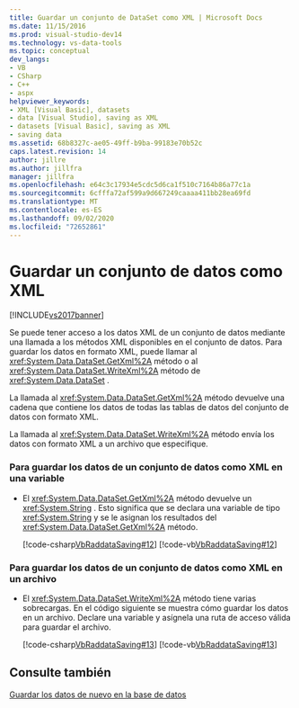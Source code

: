```yaml
---
title: Guardar un conjunto de DataSet como XML | Microsoft Docs
ms.date: 11/15/2016
ms.prod: visual-studio-dev14
ms.technology: vs-data-tools
ms.topic: conceptual
dev_langs:
- VB
- CSharp
- C++
- aspx
helpviewer_keywords:
- XML [Visual Basic], datasets
- data [Visual Studio], saving as XML
- datasets [Visual Basic], saving as XML
- saving data
ms.assetid: 68b8327c-ae05-49ff-b9ba-99183e70b52c
caps.latest.revision: 14
author: jillre
ms.author: jillfra
manager: jillfra
ms.openlocfilehash: e64c3c17934e5cdc5d6ca1f510c7164b86a77c1a
ms.sourcegitcommit: 6cfffa72af599a9d667249caaaa411bb28ea69fd
ms.translationtype: MT
ms.contentlocale: es-ES
ms.lasthandoff: 09/02/2020
ms.locfileid: "72652861"
---
```

# <a name="save-a-dataset-as-xml"></a>Guardar un conjunto de datos como XML
[!INCLUDE[vs2017banner](../includes/vs2017banner.md)]

Se puede tener acceso a los datos XML de un conjunto de datos mediante una llamada a los métodos XML disponibles en el conjunto de datos. Para guardar los datos en formato XML, puede llamar al <xref:System.Data.DataSet.GetXml%2A> método o al <xref:System.Data.DataSet.WriteXml%2A> método de <xref:System.Data.DataSet> .

 La llamada al <xref:System.Data.DataSet.GetXml%2A> método devuelve una cadena que contiene los datos de todas las tablas de datos del conjunto de datos con formato XML.

 La llamada al <xref:System.Data.DataSet.WriteXml%2A> método envía los datos con formato XML a un archivo que especifique.

### <a name="to-save-the-data-in-a-dataset-as-xml-to-a-variable"></a>Para guardar los datos de un conjunto de datos como XML en una variable

- El <xref:System.Data.DataSet.GetXml%2A> método devuelve un <xref:System.String> . Esto significa que se declara una variable de tipo <xref:System.String> y se le asignan los resultados del <xref:System.Data.DataSet.GetXml%2A> método.

     [!code-csharp[VbRaddataSaving#12](../snippets/csharp/VS_Snippets_VBCSharp/VbRaddataSaving/CS/Class1.cs#12)]
     [!code-vb[VbRaddataSaving#12](../snippets/visualbasic/VS_Snippets_VBCSharp/VbRaddataSaving/VB/Class1.vb#12)]

### <a name="to-save-the-data-in-a-dataset-as-xml-to-a-file"></a>Para guardar los datos de un conjunto de datos como XML en un archivo

- El <xref:System.Data.DataSet.WriteXml%2A> método tiene varias sobrecargas. En el código siguiente se muestra cómo guardar los datos en un archivo. Declare una variable y asígnela una ruta de acceso válida para guardar el archivo.

     [!code-csharp[VbRaddataSaving#13](../snippets/csharp/VS_Snippets_VBCSharp/VbRaddataSaving/CS/Class1.cs#13)]
     [!code-vb[VbRaddataSaving#13](../snippets/visualbasic/VS_Snippets_VBCSharp/VbRaddataSaving/VB/Class1.vb#13)]

## <a name="see-also"></a>Consulte también
 [Guardar los datos de nuevo en la base de datos](../data-tools/save-data-back-to-the-database.md)
